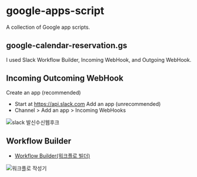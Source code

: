 # google-apps-script
A collection of Google app scripts.

## google-calendar-reservation.gs
I used Slack Workflow Builder, Incoming WebHook, and Outgoing WebHook.


## Incoming Outcoming WebHook
Create an app (recommended) 
- Start at https://api.slack.com
Add an app (unrecommended) 
- Channel > Add an app > Incoming WebHooks

![slack 발신수신웹후크](https://github.com/somaz94/google-apps-script/assets/112675579/22fc72d3-c330-4704-9be7-ecbf0daf0295)


## Workflow Builder
- [Workflow Builder(워크플로 빌더)](https://slack.com/intl/ko-kr/help/articles/17542172840595-Slack%EC%97%90%EC%84%9C-%EC%83%88-%EC%9B%8C%ED%81%AC%ED%94%8C%EB%A1%9C-%EB%A7%8C%EB%93%A4%EA%B8%B0)

![워크플로 작성기](https://github.com/somaz94/google-apps-script/assets/112675579/f6bb3e54-ebd8-484b-8409-43db3ad34f9f)

